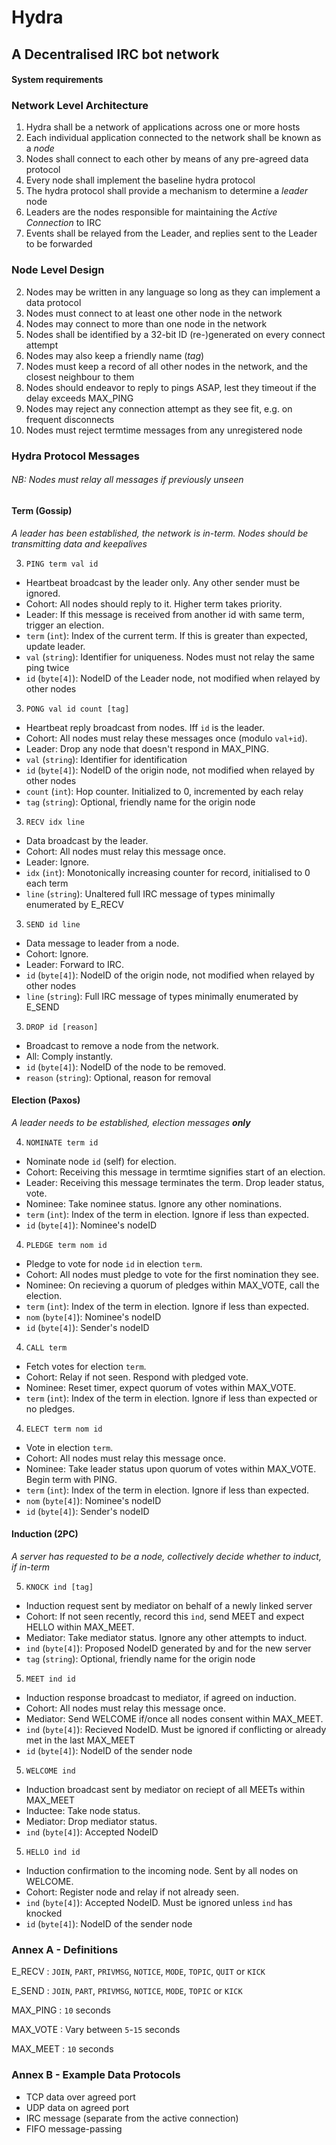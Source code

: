 # Hydra
## A Decentralised IRC bot network

#### System requirements

### Network Level Architecture
1. Hydra shall be a network of applications across one or more hosts
1. Each individual application connected to the network shall be known as a *node*
1. Nodes shall connect to each other by means of any pre-agreed data protocol
1. Every node shall implement the baseline hydra protocol
1. The hydra protocol shall provide a mechanism to determine a *leader* node
1. Leaders are the nodes responsible for maintaining the *Active Connection* to IRC
1. Events shall be relayed from the Leader, and replies sent to the Leader to be forwarded

### Node Level Design
2. Nodes may be written in any language so long as they can implement a data protocol
2. Nodes must connect to at least one other node in the network
2. Nodes may connect to more than one node in the network
2. Nodes shall be identified by a 32-bit ID (re-)generated on every connect attempt
2. Nodes may also keep a friendly name (*tag*)
2. Nodes must keep a record of all other nodes in the network, and the closest neighbour to them
2. Nodes should endeavor to reply to pings ASAP, lest they timeout if the delay exceeds MAX_PING
2. Nodes may reject any connection attempt as they see fit, e.g. on frequent disconnects
2. Nodes must reject termtime messages from any unregistered node

### Hydra Protocol Messages
###### NB: Nodes must relay all messages if previously unseen
#### Term (Gossip)
*A leader has been established, the network is in-term. Nodes should be transmitting data and keepalives*

3. `PING term val id`
  * Heartbeat broadcast by the leader only. Any other sender must be ignored.
  * Cohort: All nodes should reply to it. Higher term takes priority.
  * Leader: If this message is received from another id with same term, trigger an election.
  * `term` (`int`): Index of the current term. If this is greater than expected, update leader.
  * `val` (`string`): Identifier for uniqueness. Nodes must not relay the same ping twice
  * `id` (`byte[4]`): NodeID of the Leader node, not modified when relayed by other nodes
3. `PONG val id count [tag]`
  * Heartbeat reply broadcast from nodes. Iff `id` is the leader.
  * Cohort: All nodes must relay these messages once (modulo `val+id`).
  * Leader: Drop any node that doesn't respond in MAX_PING.
  * `val` (`string`): Identifier for identification
  * `id` (`byte[4]`): NodeID of the origin node, not modified when relayed by other nodes
  * `count` (`int`): Hop counter. Initialized to 0, incremented by each relay
  * `tag` (`string`): Optional, friendly name for the origin node
3. `RECV idx line`
  * Data broadcast by the leader.
  * Cohort: All nodes must relay this message once.
  * Leader: Ignore.
  * `idx` (`int`): Monotonically increasing counter for record, initialised to 0 each term
  * `line` (`string`): Unaltered full IRC message of types minimally enumerated by E_RECV
3. `SEND id line`
  * Data message to leader from a node.
  * Cohort: Ignore.
  * Leader: Forward to IRC.
  * `id` (`byte[4]`): NodeID of the origin node, not modified when relayed by other nodes
  * `line` (`string`): Full IRC message of types minimally enumerated by E_SEND
3. `DROP id [reason]`
  * Broadcast to remove a node from the network.
  * All: Comply instantly.
  * `id` (`byte[4]`): NodeID of the node to be removed.
  * `reason` (`string`): Optional, reason for removal

#### Election (Paxos)
*A leader needs to be established, election messages ___only___*

4. `NOMINATE term id`
  * Nominate node `id` (self) for election.
  * Cohort: Receiving this message in termtime signifies start of an election.
  * Leader: Receiving this message terminates the term. Drop leader status, vote.
  * Nominee: Take nominee status. Ignore any other nominations.
  * `term` (`int`): Index of the term in election. Ignore if less than expected.
  * `id` (`byte[4]`): Nominee's nodeID
4. `PLEDGE term nom id`
  * Pledge to vote for node `id` in election `term`.
  * Cohort: All nodes must pledge to vote for the first nomination they see.
  * Nominee: On recieving a quorum of pledges within MAX_VOTE, call the election.
  * `term` (`int`): Index of the term in election. Ignore if less than expected.
  * `nom` (`byte[4]`): Nominee's nodeID
  * `id` (`byte[4]`): Sender's nodeID
4. `CALL term`
  * Fetch votes for election `term`.
  * Cohort: Relay if not seen. Respond with pledged vote.
  * Nominee: Reset timer, expect quorum of votes within MAX_VOTE.
  * `term` (`int`): Index of the term in election. Ignore if less than expected or no pledges.
4. `ELECT term nom id`
  * Vote in election `term`.
  * Cohort: All nodes must relay this message once.
  * Nominee: Take leader status upon quorum of votes within MAX_VOTE. Begin term with PING.
  * `term` (`int`): Index of the term in election. Ignore if less than expected.
  * `nom` (`byte[4]`): Nominee's nodeID
  * `id` (`byte[4]`): Sender's nodeID

#### Induction (2PC)
*A server has requested to be a node, collectively decide whether to induct, if in-term*

5. `KNOCK ind [tag]`
  * Induction request sent by mediator on behalf of a newly linked server
  * Cohort: If not seen recently, record this `ind`, send MEET and expect HELLO within MAX_MEET.
  * Mediator: Take mediator status. Ignore any other attempts to induct.
  * `ind` (`byte[4]`): Proposed NodeID generated by and for the new server
  * `tag` (`string`): Optional, friendly name for the origin node
5. `MEET ind id`
  * Induction response broadcast to mediator, if agreed on induction.
  * Cohort: All nodes must relay this message once.
  * Mediator: Send WELCOME if/once all nodes consent within MAX_MEET.
  * `ind` (`byte[4]`): Recieved NodeID. Must be ignored if conflicting or already met in the last MAX_MEET
  * `id` (`byte[4]`): NodeID of the sender node
5. `WELCOME ind`
  * Induction broadcast sent by mediator on reciept of all MEETs within MAX_MEET
  * Inductee: Take node status.
  * Mediator: Drop mediator status.
  * `ind` (`byte[4]`): Accepted NodeID
5. `HELLO ind id`
  * Induction confirmation to the incoming node. Sent by all nodes on WELCOME.
  * Cohort: Register node and relay if not already seen.
  * `ind` (`byte[4]`): Accepted NodeID. Must be ignored unless `ind` has knocked
  * `id` (`byte[4]`): NodeID of the sender node

### Annex A - Definitions
E_RECV :
  `JOIN`, `PART`, `PRIVMSG`, `NOTICE`, `MODE`, `TOPIC`, `QUIT` or `KICK`

E_SEND :
  `JOIN`, `PART`, `PRIVMSG`, `NOTICE`, `MODE`, `TOPIC` or `KICK`

MAX_PING :
  `10` seconds
  
MAX_VOTE :
  Vary between `5`-`15` seconds
  
MAX_MEET :
  `10` seconds
  
### Annex B - Example Data Protocols
* TCP data over agreed port
* UDP data on agreed port
* IRC message (separate from the active connection)
* FIFO message-passing
